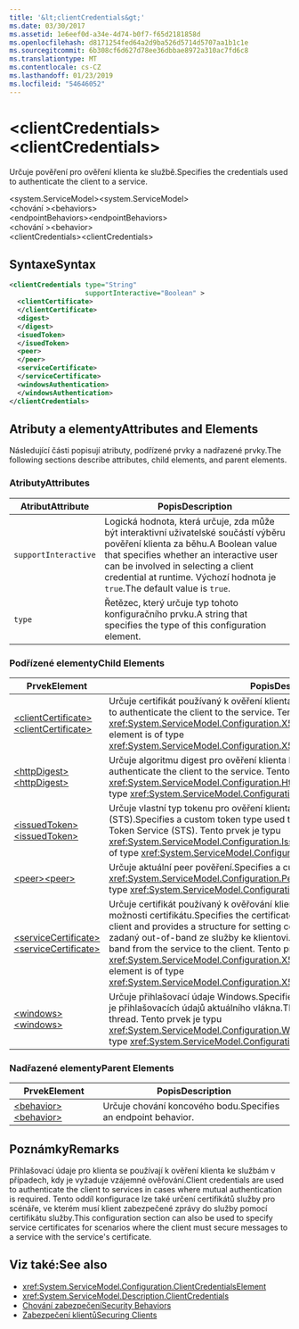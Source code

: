 ```yaml
---
title: '&lt;clientCredentials&gt;'
ms.date: 03/30/2017
ms.assetid: 1e6eef0d-a34e-4d74-b0f7-f65d2181858d
ms.openlocfilehash: d8171254fed64a2d9ba526d5714d5707aa1b1c1e
ms.sourcegitcommit: 6b308cf6d627d78ee36dbbae8972a310ac7fd6c8
ms.translationtype: MT
ms.contentlocale: cs-CZ
ms.lasthandoff: 01/23/2019
ms.locfileid: "54646052"
---
```

# <a name="ltclientcredentialsgt"></a><span data-ttu-id="b63ba-102">&lt;clientCredentials&gt;</span><span class="sxs-lookup"><span data-stu-id="b63ba-102">&lt;clientCredentials&gt;</span></span>
<span data-ttu-id="b63ba-103">Určuje pověření pro ověření klienta ke službě.</span><span class="sxs-lookup"><span data-stu-id="b63ba-103">Specifies the credentials used to authenticate the client to a service.</span></span>  
  
 <span data-ttu-id="b63ba-104">\<system.ServiceModel></span><span class="sxs-lookup"><span data-stu-id="b63ba-104">\<system.ServiceModel></span></span>  
<span data-ttu-id="b63ba-105">\<chování ></span><span class="sxs-lookup"><span data-stu-id="b63ba-105">\<behaviors></span></span>  
<span data-ttu-id="b63ba-106">\<endpointBehaviors></span><span class="sxs-lookup"><span data-stu-id="b63ba-106">\<endpointBehaviors></span></span>  
<span data-ttu-id="b63ba-107">\<chování ></span><span class="sxs-lookup"><span data-stu-id="b63ba-107">\<behavior></span></span>  
<span data-ttu-id="b63ba-108">\<clientCredentials></span><span class="sxs-lookup"><span data-stu-id="b63ba-108">\<clientCredentials></span></span>  
  
## <a name="syntax"></a><span data-ttu-id="b63ba-109">Syntaxe</span><span class="sxs-lookup"><span data-stu-id="b63ba-109">Syntax</span></span>  
  
```xml  
<clientCredentials type="String"
                   supportInteractive="Boolean" >
  <clientCertificate>
  </clientCertificate>
  <digest>
  </digest>
  <isuedToken>
  </isuedToken>
  <peer>
  </peer>
  <serviceCertificate>
  </serviceCertificate>
  <windowsAuthentication>
  </windowsAuthentication>
</clientCredentials>
```  
  
## <a name="attributes-and-elements"></a><span data-ttu-id="b63ba-110">Atributy a elementy</span><span class="sxs-lookup"><span data-stu-id="b63ba-110">Attributes and Elements</span></span>  
 <span data-ttu-id="b63ba-111">Následující části popisují atributy, podřízené prvky a nadřazené prvky.</span><span class="sxs-lookup"><span data-stu-id="b63ba-111">The following sections describe attributes, child elements, and parent elements.</span></span>  
  
### <a name="attributes"></a><span data-ttu-id="b63ba-112">Atributy</span><span class="sxs-lookup"><span data-stu-id="b63ba-112">Attributes</span></span>  
  
|<span data-ttu-id="b63ba-113">Atribut</span><span class="sxs-lookup"><span data-stu-id="b63ba-113">Attribute</span></span>|<span data-ttu-id="b63ba-114">Popis</span><span class="sxs-lookup"><span data-stu-id="b63ba-114">Description</span></span>|  
|---------------|-----------------|  
|`supportInteractive`|<span data-ttu-id="b63ba-115">Logická hodnota, která určuje, zda může být interaktivní uživatelské součástí výběru pověření klienta za běhu.</span><span class="sxs-lookup"><span data-stu-id="b63ba-115">A Boolean value that specifies whether an interactive user can be involved in selecting a client credential at runtime.</span></span> <span data-ttu-id="b63ba-116">Výchozí hodnota je `true`.</span><span class="sxs-lookup"><span data-stu-id="b63ba-116">The default value is `true`.</span></span>|  
|`type`|<span data-ttu-id="b63ba-117">Řetězec, který určuje typ tohoto konfiguračního prvku.</span><span class="sxs-lookup"><span data-stu-id="b63ba-117">A string that specifies the type of this configuration element.</span></span>|  
  
### <a name="child-elements"></a><span data-ttu-id="b63ba-118">Podřízené elementy</span><span class="sxs-lookup"><span data-stu-id="b63ba-118">Child Elements</span></span>  
  
|<span data-ttu-id="b63ba-119">Prvek</span><span class="sxs-lookup"><span data-stu-id="b63ba-119">Element</span></span>|<span data-ttu-id="b63ba-120">Popis</span><span class="sxs-lookup"><span data-stu-id="b63ba-120">Description</span></span>|  
|-------------|-----------------|  
|[<span data-ttu-id="b63ba-121">\<clientCertificate></span><span class="sxs-lookup"><span data-stu-id="b63ba-121">\<clientCertificate></span></span>](../../../../../docs/framework/configure-apps/file-schema/wcf/clientcertificate-of-clientcredentials-element.md)|<span data-ttu-id="b63ba-122">Určuje certifikát používaný k ověření klienta ke službě.</span><span class="sxs-lookup"><span data-stu-id="b63ba-122">Specifies the certificate used to authenticate the client to the service.</span></span> <span data-ttu-id="b63ba-123">Tento prvek je typu <xref:System.ServiceModel.Configuration.X509InitiatorCertificateClientElement>.</span><span class="sxs-lookup"><span data-stu-id="b63ba-123">This element is of type <xref:System.ServiceModel.Configuration.X509InitiatorCertificateClientElement>.</span></span>|  
|[<span data-ttu-id="b63ba-124">\<httpDigest></span><span class="sxs-lookup"><span data-stu-id="b63ba-124">\<httpDigest></span></span>](../../../../../docs/framework/configure-apps/file-schema/wcf/httpdigest-element.md)|<span data-ttu-id="b63ba-125">Určuje algoritmu digest pro ověření klienta ke službě.</span><span class="sxs-lookup"><span data-stu-id="b63ba-125">Specifies a digest used to authenticate the client to the service.</span></span> <span data-ttu-id="b63ba-126">Tento prvek je typu <xref:System.ServiceModel.Configuration.HttpDigestClientElement>.</span><span class="sxs-lookup"><span data-stu-id="b63ba-126">This element is of type <xref:System.ServiceModel.Configuration.HttpDigestClientElement>.</span></span>|  
|[<span data-ttu-id="b63ba-127">\<issuedToken></span><span class="sxs-lookup"><span data-stu-id="b63ba-127">\<issuedToken></span></span>](../../../../../docs/framework/configure-apps/file-schema/wcf/issuedtoken.md)|<span data-ttu-id="b63ba-128">Určuje vlastní typ tokenu pro ověření klienta k zabezpečení tokenu služby (STS).</span><span class="sxs-lookup"><span data-stu-id="b63ba-128">Specifies a custom token type used to authenticate the client to a Secure Token Service (STS).</span></span> <span data-ttu-id="b63ba-129">Tento prvek je typu <xref:System.ServiceModel.Configuration.IssuedTokenClientElement>.</span><span class="sxs-lookup"><span data-stu-id="b63ba-129">This element is of type <xref:System.ServiceModel.Configuration.IssuedTokenClientElement>.</span></span>|  
|[<span data-ttu-id="b63ba-130">\<peer></span><span class="sxs-lookup"><span data-stu-id="b63ba-130">\<peer></span></span>](../../../../../docs/framework/configure-apps/file-schema/wcf/peer-of-clientcredentials-element.md)|<span data-ttu-id="b63ba-131">Určuje aktuální peer pověření.</span><span class="sxs-lookup"><span data-stu-id="b63ba-131">Specifies a current peer credential.</span></span> <span data-ttu-id="b63ba-132">Tento prvek je typu <xref:System.ServiceModel.Configuration.PeerCredentialElement>.</span><span class="sxs-lookup"><span data-stu-id="b63ba-132">This element is of type <xref:System.ServiceModel.Configuration.PeerCredentialElement>.</span></span>|  
|[<span data-ttu-id="b63ba-133">\<serviceCertificate></span><span class="sxs-lookup"><span data-stu-id="b63ba-133">\<serviceCertificate></span></span>](../../../../../docs/framework/configure-apps/file-schema/wcf/servicecertificate-of-clientcredentials-element.md)|<span data-ttu-id="b63ba-134">Určuje certifikát používaný k ověřování klienta a poskytuje strukturu pro nastavení možnosti certifikátu.</span><span class="sxs-lookup"><span data-stu-id="b63ba-134">Specifies the certificate used to authenticate the service to the client and provides a structure for setting certificate options.</span></span> <span data-ttu-id="b63ba-135">Tento certifikát musí být zadaný out-of-band ze služby ke klientovi.</span><span class="sxs-lookup"><span data-stu-id="b63ba-135">This certificate must be supplied out-of-band from the service to the client.</span></span> <span data-ttu-id="b63ba-136">Tento prvek je typu <xref:System.ServiceModel.Configuration.X509RecipientCertificateClientElement>.</span><span class="sxs-lookup"><span data-stu-id="b63ba-136">This element is of type <xref:System.ServiceModel.Configuration.X509RecipientCertificateClientElement>.</span></span>|  
|[<span data-ttu-id="b63ba-137">\<windows></span><span class="sxs-lookup"><span data-stu-id="b63ba-137">\<windows></span></span>](../../../../../docs/framework/configure-apps/file-schema/wcf/windows-of-clientcredentials-element.md)|<span data-ttu-id="b63ba-138">Určuje přihlašovací údaje Windows.</span><span class="sxs-lookup"><span data-stu-id="b63ba-138">Specifies a Windows credential.</span></span> <span data-ttu-id="b63ba-139">Výchozí hodnota je přihlašovacích údajů aktuálního vlákna.</span><span class="sxs-lookup"><span data-stu-id="b63ba-139">The default is the credential of the current thread.</span></span> <span data-ttu-id="b63ba-140">Tento prvek je typu <xref:System.ServiceModel.Configuration.WindowsClientElement>.</span><span class="sxs-lookup"><span data-stu-id="b63ba-140">This element is of type <xref:System.ServiceModel.Configuration.WindowsClientElement>.</span></span>|  
  
### <a name="parent-elements"></a><span data-ttu-id="b63ba-141">Nadřazené elementy</span><span class="sxs-lookup"><span data-stu-id="b63ba-141">Parent Elements</span></span>  
  
|<span data-ttu-id="b63ba-142">Prvek</span><span class="sxs-lookup"><span data-stu-id="b63ba-142">Element</span></span>|<span data-ttu-id="b63ba-143">Popis</span><span class="sxs-lookup"><span data-stu-id="b63ba-143">Description</span></span>|  
|-------------|-----------------|  
|[<span data-ttu-id="b63ba-144">\<behavior></span><span class="sxs-lookup"><span data-stu-id="b63ba-144">\<behavior></span></span>](../../../../../docs/framework/configure-apps/file-schema/wcf/behavior-of-endpointbehaviors.md)|<span data-ttu-id="b63ba-145">Určuje chování koncového bodu.</span><span class="sxs-lookup"><span data-stu-id="b63ba-145">Specifies an endpoint behavior.</span></span>|  
  
## <a name="remarks"></a><span data-ttu-id="b63ba-146">Poznámky</span><span class="sxs-lookup"><span data-stu-id="b63ba-146">Remarks</span></span>  
 <span data-ttu-id="b63ba-147">Přihlašovací údaje pro klienta se používají k ověření klienta ke službám v případech, kdy je vyžaduje vzájemné ověřování.</span><span class="sxs-lookup"><span data-stu-id="b63ba-147">Client credentials are used to authenticate the client to services in cases where mutual authentication is required.</span></span> <span data-ttu-id="b63ba-148">Tento oddíl konfigurace lze také určení certifikátů služby pro scénáře, ve kterém musí klient zabezpečené zprávy do služby pomocí certifikátu služby.</span><span class="sxs-lookup"><span data-stu-id="b63ba-148">This configuration section can also be used to specify service certificates for scenarios where the client must secure messages to a service with the service's certificate.</span></span>  
  
## <a name="see-also"></a><span data-ttu-id="b63ba-149">Viz také:</span><span class="sxs-lookup"><span data-stu-id="b63ba-149">See also</span></span>
- <xref:System.ServiceModel.Configuration.ClientCredentialsElement>
- <xref:System.ServiceModel.Description.ClientCredentials>
- [<span data-ttu-id="b63ba-150">Chování zabezpečení</span><span class="sxs-lookup"><span data-stu-id="b63ba-150">Security Behaviors</span></span>](../../../../../docs/framework/wcf/feature-details/security-behaviors-in-wcf.md)
- [<span data-ttu-id="b63ba-151">Zabezpečení klientů</span><span class="sxs-lookup"><span data-stu-id="b63ba-151">Securing Clients</span></span>](../../../../../docs/framework/wcf/securing-clients.md)

